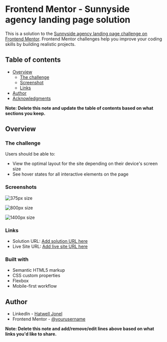 # Frontend Mentor - Sunnyside agency landing page solution

This is a solution to the [Sunnyside agency landing page challenge on Frontend Mentor](https://www.frontendmentor.io/challenges/sunnyside-agency-landing-page-7yVs3B6ef). Frontend Mentor challenges help you improve your coding skills by building realistic projects.

## Table of contents

- [Overview](#overview)
  - [The challenge](#the-challenge)
  - [Screenshot](#screenshot)
  - [Links](#links)
- [Author](#author)
- [Acknowledgments](#acknowledgments)

**Note: Delete this note and update the table of contents based on what sections you keep.**

## Overview

### The challenge

Users should be able to:

- View the optimal layout for the site depending on their device's screen size
- See hover states for all interactive elements on the page

### Screenshots

![375px size](./screenshots/Sunnyside%20landing%20page%201400px.png)

![800px size](./screenshots/Sunnyside%20landing%20page%20800px.png)

![1400px size](./screenshots/Sunnyside%20landing%20page%201400px.png)


### Links

- Solution URL: [Add solution URL here](https://your-solution-url.com)
- Live Site URL: [Add live site URL here](https://your-live-site-url.com)

### Built with

- Semantic HTML5 markup
- CSS custom properties
- Flexbox
- Mobile-first workflow

## Author

- LinkedIn - [Hatwell Jonel](https://www.your-site.com)
- Frontend Mentor - [@yourusername](https://www.)

**Note: Delete this note and add/remove/edit lines above based on what links you'd like to share.**


